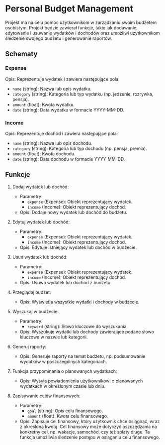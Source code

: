 # Personal Budget Management

Projekt ma na celu pomóc użytkownikom w zarządzaniu swoim budżetem osobistym. Projekt będzie zawierał funkcje, takie jak dodawanie, edytowanie i usuwanie wydatków i dochodów oraz umożliwi użytkownikom śledzenie swojego budżetu i generowanie raportów.

## Schematy

### Expense

Opis: Reprezentuje wydatek i zawiera następujące pola:

- `name` (string): Nazwa lub opis wydatku.
- `category` (string): Kategoria lub typ wydatku (np. jedzenie, rozrywka, pensja).
- `amount` (float): Kwota wydatku.
- `date` (string): Data wydatku w formacie YYYY-MM-DD.

### Income

Opis: Reprezentuje dochód i zawiera następujące pola:

- `name` (string): Nazwa lub opis dochodu.
- `category` (string): Kategoria lub typ dochodu (np. pensja, premia).
- `amount` (float): Kwota dochodu.
- `date` (string): Data dochodu w formacie YYYY-MM-DD.

## Funkcje

1. Dodaj wydatek lub dochód:
   - Parametry:
     - `expense` (Expense): Obiekt reprezentujący wydatek.
     - `income` (Income): Obiekt reprezentujący dochód.
   - Opis: Dodaje nowy wydatek lub dochód do budżetu.

2. Edytuj wydatek lub dochód:
   - Parametry:
     - `expense` (Expense): Obiekt reprezentujący wydatek.
     - `income` (Income): Obiekt reprezentujący dochód.
   - Opis: Edytuje istniejący wydatek lub dochód w budżecie.

3. Usuń wydatek lub dochód:
   - Parametry:
     - `expense` (Expense): Obiekt reprezentujący wydatek.
     - `income` (Income): Obiekt reprezentujący dochód.
   - Opis: Usuwa wydatek lub dochód z budżetu.

4. Przeglądaj budżet:
   - Opis: Wyświetla wszystkie wydatki i dochody w budżecie.

5. Wyszukaj w budżecie:
   - Parametry:
     - `keyword` (string): Słowo kluczowe do wyszukania.
   - Opis: Wyszukuje wydatki lub dochody zawierające podane słowo kluczowe w nazwie lub kategorii.

6. Generuj raporty:
   - Opis: Generuje raporty na temat budżetu, np. podsumowanie wydatków w poszczególnych kategoriach.

7. Funkcja przypominania o planowanych wydatkach:
   - Opis: Wysyła powiadomienia użytkownikowi o planowanych wydatkach w określonym czasie lub dniu.

8. Zapisywanie celów finansowych:
   - Parametry:
     - `goal` (string): Opis celu finansowego.
     - `amount` (float): Kwota celu finansowego.
   - Opis: Zapisuje cel finansowy, który użytkownik chce osiągnąć, wraz z określoną kwotą. Cel finansowy może dotyczyć oszczędzania na konkretny cel, np. wakacje, samochód, czy też spłaty długu. Ta funkcja umożliwia śledzenie postępu w osiąganiu celu finansowego.
  
